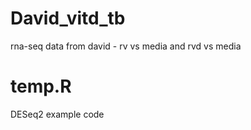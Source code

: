 # David_vitd_tb
rna-seq data from david - rv vs media and rvd vs media

# temp.R
DESeq2 example code
